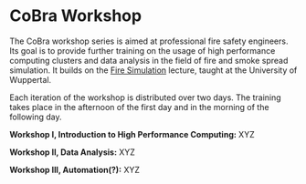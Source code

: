 # CoBra Workshop

The CoBra workshop series is aimed at professional fire safety engineers. Its goal is to provide further training on the usage of high performance computing clusters and data analysis in the field of fire and smoke spread simulation. It builds on the [Fire Simulation](https://cce.uni-wuppertal.de/en/teaching/fire-simulation/) lecture, taught at the University of Wuppertal.

Each iteration of the workshop is distributed over two days. The training takes place in the afternoon of the first day and in the morning of the following day.

**Workshop I, Introduction to High Performance Computing:** XYZ

**Workshop II, Data Analysis:** XYZ

**Workshop III, Automation(?):** XYZ
